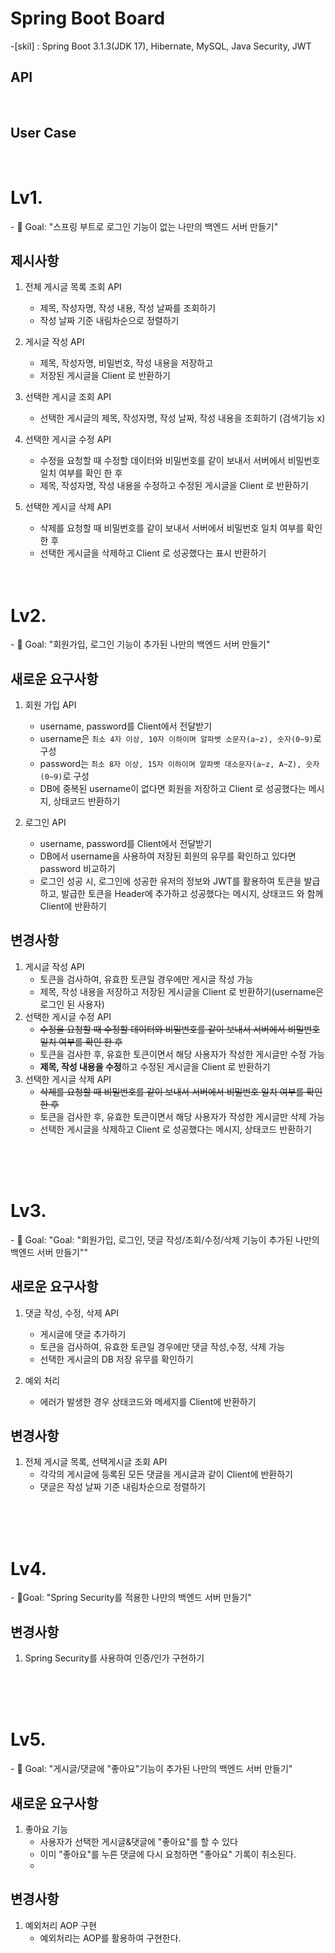 <h1> Spring Boot Board </h1>
-[skil] : Spring Boot 3.1.3(JDK 17), Hibernate, MySQL, Java Security, JWT
<br>  
<h2>API</h2>
<br>  

<h2>User Case</h2>
<br>  

<h1> Lv1. </h1>
- 🏁 Goal:  "스프링 부트로 로그인 기능이 없는 나만의 백엔드 서버 만들기"

<h2> 제시사항 </h2>
    
1. 전체 게시글 목록 조회 API
    - 제목, 작성자명, 작성 내용, 작성 날짜를 조회하기
    - 작성 날짜 기준 내림차순으로 정렬하기
2. 게시글 작성 API 
    - 제목, 작성자명, 비밀번호, 작성 내용을 저장하고
    - 저장된 게시글을 Client 로 반환하기

3. 선택한 게시글 조회 API 
    - 선택한 게시글의 제목, 작성자명, 작성 날짜, 작성 내용을 조회하기 (검색기능 x)
4. 선택한 게시글 수정 API
    - 수정을 요청할 때 수정할 데이터와 비밀번호를 같이 보내서 서버에서 비밀번호 일치 여부를 확인 한 후
    - 제목, 작성자명, 작성 내용을 수정하고 수정된 게시글을 Client 로 반환하기
5. 선택한 게시글 삭제 API
    - 삭제를 요청할 때 비밀번호를 같이 보내서 서버에서 비밀번호 일치 여부를 확인 한 후
    - 선택한 게시글을 삭제하고 Client 로 성공했다는 표시 반환하기
<br><br><br>
<h1> Lv2. </h1>
- 🏁 Goal:  "회원가입, 로그인 기능이 추가된 나만의 백엔드 서버 만들기"

<h2> 새로운 요구사항 </h2>

1. 회원 가입 API
    - username, password를 Client에서 전달받기
    - username은  `최소 4자 이상, 10자 이하이며 알파벳 소문자(a~z), 숫자(0~9)`로 구성 
    - password는  `최소 8자 이상, 15자 이하이며 알파벳 대소문자(a~z, A~Z), 숫자(0~9)`로 구성 
    - DB에 중복된 username이 없다면 회원을 저장하고 Client 로 성공했다는 메시지, 상태코드 반환하기
            
2. 로그인 API
    - username, password를 Client에서 전달받기
    - DB에서 username을 사용하여 저장된 회원의 유무를 확인하고 있다면 password 비교하기
    - 로그인 성공 시, 로그인에 성공한 유저의 정보와 JWT를 활용하여 토큰을 발급하고, 발급한 토큰을 Header에 추가하고 성공했다는 메시지, 상태코드 와 함께 Client에 반환하기


<h2> 변경사항 </h2>

1. 게시글 작성 API
    - 토큰을 검사하여, 유효한 토큰일 경우에만 게시글 작성 가능
    - 제목, 작성 내용을 저장하고 저장된 게시글을 Client 로 반환하기(username은 로그인 된 사용자)
2. 선택한 게시글 수정 API
    - ~~수정을 요청할 때 수정할 데이터와 비밀번호를 같이 보내서 서버에서 비밀번호 일치 여부를 확인 한 후~~
    - 토큰을 검사한 후, 유효한 토큰이면서 해당 사용자가 작성한 게시글만 수정 가능
    - **제목, 작성 내용을 수정**하고 수정된 게시글을 Client 로 반환하기
5. 선택한 게시글 삭제 API  
    - ~~삭제를 요청할 때 비밀번호를 같이 보내서 서버에서 비밀번호 일치 여부를 확인 한 후~~
    - 토큰을 검사한 후, 유효한 토큰이면서 해당 사용자가 작성한 게시글만 삭제 가능
    - 선택한 게시글을 삭제하고 Client 로 성공했다는 메시지, 상태코드 반환하기


<br><br><br>
<h1> Lv3. </h1>
- 🏁 Goal:  "Goal:  "회원가입, 로그인, 댓글 작성/조회/수정/삭제 기능이 추가된 나만의 백엔드 서버 만들기""

<h2> 새로운 요구사항 </h2>

1. 댓글 작성, 수정, 삭제 API
    - 게시글에 댓글 추가하기
    - 토큰을 검사하여, 유효한 토큰일 경우에만 댓글 작성,수정, 삭제 가능
    - 선택한 게시글의 DB 저장 유무를 확인하기

2.  예외 처리
    - 에러가 발생한 경우 상태코드와 메세지를 Client에 반환하기 
            
 
<h2> 변경사항 </h2>

1. 전체 게시글 목록, 선택게시글 조회 API
    - 각각의 게시글에 등록된 모든 댓글을 게시글과 같이 Client에 반환하기
    - 댓글은 작성 날짜 기준 내림차순으로 정렬하기


<br><br><br>
<h1> Lv4. </h1>
- 🏁Goal:  "Spring Security를 적용한 나만의 백엔드 서버 만들기"

<h2> 변경사항 </h2>

1. Spring Security를 사용하여 인증/인가 구현하기


<br><br><br>
<h1> Lv5. </h1>
- 🏁 Goal:  "게시글/댓글에 "좋아요"기능이 추가된 나만의 백엔드 서버 만들기"

<h2> 새로운 요구사항 </h2>

1. 좋아요 기능
    - 사용자가 선택한 게시글&댓글에 "좋아요"를 할 수 있다
    - 이미 "좋아요"를 누른 댓글에 다시 요청하면 "좋아요" 기록이 취소된다.
    - 
            

<h2> 변경사항 </h2>

1. 예외처리 AOP 구현
    - 예외처리는 AOP를 활용하여 구현한다.
 
